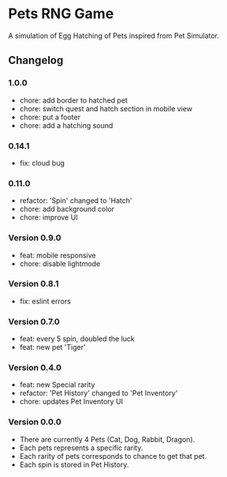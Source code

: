 # Pets RNG Game

A simulation of Egg Hatching of Pets inspired from Pet Simulator.

## Changelog

### 1.0.0

- chore: add border to hatched pet
- chore: switch quest and hatch section in mobile view
- chore: put a footer
- chore: add a hatching sound

### 0.14.1

- fix: cloud bug

### 0.11.0

- refactor: 'Spin' changed to 'Hatch'
- chore: add background color
- chore: improve UI

### Version 0.9.0

- feat: mobile responsive
- chore: disable lightmode

### Version 0.8.1

- fix: eslint errors

### Version 0.7.0

- feat: every 5 spin, doubled the luck
- feat: new pet 'Tiger'

### Version 0.4.0

- feat: new Special rarity
- refactor: 'Pet History' changed to 'Pet Inventory'
- chore: updates Pet Inventory UI

### Version 0.0.0

- There are currently 4 Pets (Cat, Dog, Rabbit, Dragon).
- Each pets represents a specific rarity.
- Each rarity of pets corresponds to chance to get that pet.
- Each spin is stored in Pet History.
